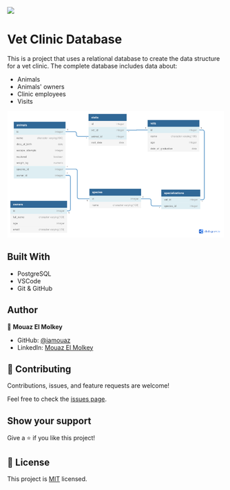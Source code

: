 ![](https://img.shields.io/badge/Microverse-blueviolet)

# Vet Clinic Database

This is a project that uses a relational database to create the data structure for a vet clinic. The complete database includes data about:

- Animals
- Animals' owners
- Clinic employees
- Visits


![screenshot](./diagram.png)

## Built With

- PostgreSQL
- VSCode
- Git & GitHub

## Author

👤 **Mouaz El Molkey**

- GitHub: [@iamouaz](https://github.com/iammouaz)
- LinkedIn: [Mouaz El Molkey](https://www.linkedin.com/in/mohammad-mouaz-molki-1368981bb/)

## 🤝 Contributing

Contributions, issues, and feature requests are welcome!

Feel free to check the [issues page](../../issues/).

## Show your support

Give a ⭐️ if you like this project!

## 📝 License

This project is [MIT](./MIT.md) licensed.